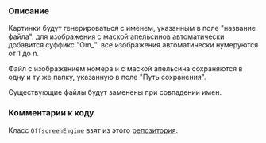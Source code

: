 ### Описание
Картинки будут генерироваться с именем, указанным в поле "название файла". для изображения с маской апельсинов автоматически добавится суффикс "Om_". все изображения автоматически нумеруются от 1 до n.

Файл с изображением номера и с маской апельсина сохраняются в одну и ту же папку, указанную в поле "Путь сохранения".

Существующие файлы будут заменены при совпадении имен.

### Комментарии к коду
Класс `OffscreenEngine` взят из этого [репозитория](https://github.com/florianblume/Qt3D-OffscreenRenderer "репрезитория").